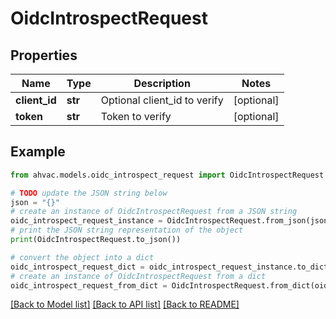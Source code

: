 # OidcIntrospectRequest


## Properties

Name | Type | Description | Notes
------------ | ------------- | ------------- | -------------
**client_id** | **str** | Optional client_id to verify | [optional] 
**token** | **str** | Token to verify | [optional] 

## Example

```python
from ahvac.models.oidc_introspect_request import OidcIntrospectRequest

# TODO update the JSON string below
json = "{}"
# create an instance of OidcIntrospectRequest from a JSON string
oidc_introspect_request_instance = OidcIntrospectRequest.from_json(json)
# print the JSON string representation of the object
print(OidcIntrospectRequest.to_json())

# convert the object into a dict
oidc_introspect_request_dict = oidc_introspect_request_instance.to_dict()
# create an instance of OidcIntrospectRequest from a dict
oidc_introspect_request_from_dict = OidcIntrospectRequest.from_dict(oidc_introspect_request_dict)
```
[[Back to Model list]](../README.md#documentation-for-models) [[Back to API list]](../README.md#documentation-for-api-endpoints) [[Back to README]](../README.md)


